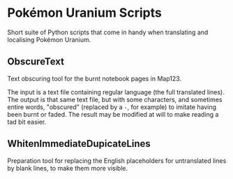 # Pokémon Uranium Scripts
Short suite of Python scripts that come in handy when translating and localising Pokémon Uranium.

## ObscureText
Text obscuring tool for the burnt notebook pages in Map123.

The input is a text file containing regular language (the full translated lines). The output is that same text file, but with some characters, and sometimes entire words, "obscured" (replaced by a `-`, for example) to imitate having been burnt or faded. The result may be modified at will to make reading a tad bit easier.

## WhitenImmediateDupicateLines
Preparation tool for replacing the English placeholders for untranslated lines by blank lines, to make them more visible.
